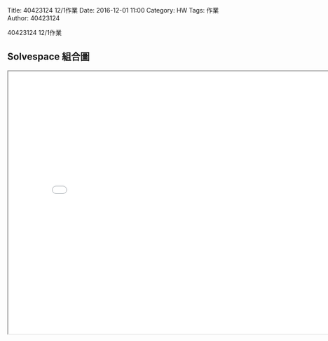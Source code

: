 Title: 40423124 12/1作業
Date: 2016-12-01 11:00
Category: HW
Tags: 作業
Author: 40423124 

40423124 12/1作業

<!-- PELICAN_END_SUMMARY -->


## Solvespace 組合圖
<iframe src="./../w7/404231241201.html" width="800" height="600"></iframe>
